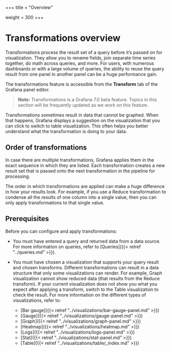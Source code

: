 +++
title = "Overview"




weight = 300
+++

# Transformations overview

Transformations process the result set of a query before it’s passed on for visualization. They allow you to rename fields, join separate time series together, do math across queries, and more. For users, with numerous dashboards or with a large volume of queries, the ability to reuse the query result from one panel in another panel can be a huge performance gain.

The transformations feature is accessible from the **Transform** tab of the Grafana panel editor.

> **Note:** Transformations is a Grafana 7.0 beta feature. Topics in this section will be frequently updated as we work on this feature.

Transformations sometimes result in data that cannot be graphed. When that happens, Grafana displays a suggestion on the visualization that you can click to switch to table visualization. This often helps you better understand what the transformation is doing to your data.

## Order of transformations

In case there are multiple transformations, Grafana applies them in the exact sequence in which they are listed. Each transformation creates a new result set that is passed onto the next transformation in the pipeline for processing.

The order in which transformations are applied can make a huge difference in how your results look. For example, if you use a Reduce transformation to condense all the results of one column into a single value, then you can only apply transformations to that single value.

## Prerequisites

Before you can configure and apply transformations:

- You must have entered a query and returned data from a data source. For more information on queries, refer to [Queries]({{< relref "../queries.md" >}}).

- You must have chosen a visualization that supports your query result and chosen transforms. Different transformations can result in a data structure that only some visualizations can render. For example, Graph visualization cannot show reduced data (that results from the Reduce transform). If your current visualization does not show you what you expect after applying a transform, switch to the Table visualization to check the result. For more information on the different types of visualizations, refer to:
  - [Bar gauge]({{< relref "../visualizations/bar-gauge-panel.md" >}})
  - [Gauge]({{< relref "../visualizations/gauge-panel.md" >}})
  - [Graph]({{< relref "../visualizations/graph-panel.md" >}})
  - [Heatmap]({{< relref "../visualizations/heatmap.md" >}})
  - [Logs]({{< relref "../visualizations/logs-panel.md" >}})
  - [Stat]({{< relref "../visualizations/stat-panel.md" >}})
  - [Table]({{< relref "../visualizations/table/_index.md" >}})
